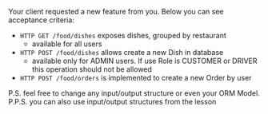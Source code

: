 Your client requested a new feature from you. Below you can see acceptance criteria:
- `HTTP GET /food/dishes` exposes dishes, grouped by restaurant
    - available for all users
- `HTTP POST /food/dishes` allows create a new Dish in database
    - available only for ADMIN users. If use Role is CUSTOMER or DRIVER this operation should not be allowed
- `HTTP POST /food/orders` is implemented to create a new Order by user

P.S. feel free to change any input/output structure or even your ORM Model.
P.P.S. you can also use input/output structures from the lesson

